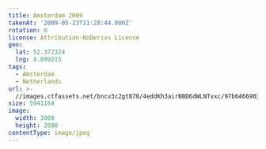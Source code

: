 ```yaml
---
title: Amsterdam 2009
takenAt: '2009-05-23T11:28:44.000Z'
rotation: 0
license: Attribution-NoDerivs License
geo:
  lat: 52.372324
  lng: 4.899215
tags:
  - Amsterdam
  - Netherlands
url: >-
  //images.ctfassets.net/bncv3c2gt878/4eddKh3airBBD6dWLNTvxc/97b6466903a76a3f3ce7150b4b723e02/amsterdam-2009_4419985022_o
size: 5941164
image:
  width: 3008
  height: 2000
contentType: image/jpeg
---
```


